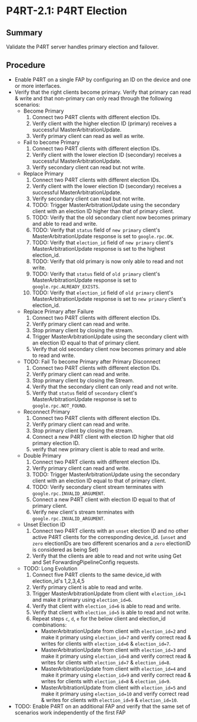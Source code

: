 # P4RT-2.1: P4RT Election

## Summary

Validate the P4RT server handles primary election and failover.

## Procedure

*   Enable P4RT on a single FAP by configuring an ID on the device and one or
    more interfaces.
*   Verify that the right clients become primary. Verify that primary can read &
    write and that non-primary can only read through the following scenarios:
    *   Become Primary
        1.  Connect two P4RT clients with different election IDs.
        2.  Verify client with the higher election ID (primary) receives a
            successful MasterArbitrationUpdate.
        3.  Verify primary client can read as well as write.
    *   Fail to become Primary
        1.  Connect two P4RT clients with different election IDs.
        2.  Verify client with the lower election ID (secondary) receives a
            successful MasterArbitrationUpdate.
        3.  Verify secondary client can read but not write.
    *   Replace Primary
        1.  Connect two P4RT clients with different election IDs.
        2.  Verify client with the lower election ID (secondary) receives a
            successful MasterArbitrationUpdate.
        3.  Verify secondary client can read but not write.
        4.  TODO: Trigger MasterArbitrationUpdate using the secondary client
            with an election ID higher than that of primary client.
        5.  TODO: Verify that the old secondary client now becomes primary and
            able to read and write.
        6.  TODO: Verify that `status` field of `new primary` client's
            MasterArbitrationUpdate response is set to `google.rpc.OK`.
        7.  TODO: Verify that `election_id` field of `new primary` client's
            MasterArbitrationUpdate response is set to the highest election_id.
        8.  TODO: Verify that old primary is now only able to read and not
            write.
        9.  TODO: Verify that `status` field of `old primary` client's
            MasterArbitrationUpdate response is set to
            `google.rpc.ALREADY_EXISTS`.
        10. TODO: Verify that `election_id` field of `old primary` client's
            MasterArbitrationUpdate response is set to `new primary` client's
            election_id.
    *   Replace Primary after Failure
        1.  Connect two P4RT clients with different election IDs.
        2.  Verify primary client can read and write.
        3.  Stop primary client by closing the stream.
        4.  Trigger MasterArbitrationUpdate using the secondary client with an
            election ID equal to that of primary client.
        5.  Verify that old secondary client now becomes primary and able to
            read and write.
    *   TODO: Fail To become Primary after Primary Disconnect
        1.  Connect two P4RT clients with different election IDs.
        2.  Verify primary client can read and write.
        3.  Stop primary client by closing the Stream.
        4.  Verify that the secondary client can only read and not write.
        5.  Verify that `status` field of `secondary` client's
            MasterArbitrationUpdate response is set to `google.rpc.NOT_FOUND`.
    *   Reconnect Primary
        1.  Connect two P4RT clients with different election IDs.
        2.  Verify primary client can read and write.
        3.  Stop primary client by closing the stream.
        4.  Connect a new P4RT client with election ID higher that old primary
            election ID.
        5.  verify that new primary client is able to read and write.
    *   Double Primary
        1.  Connect two P4RT clients with different election IDs.
        2.  Verify primary client can read and write.
        3.  TODO: Trigger MasterArbitrationUpdate using the secondary client
            with an election ID equal to that of primary client.
        4.  TODO: Verify secondary client stream terminates with
            `google.rpc.INVALID_ARGUMENT`.
        5.  Connect a new P4RT client with election ID equal to that of primary
            client.
        6.  Verify new client's stream terminates with
            `google.rpc.INVALID_ARGUMENT`.
    *   Unset Election ID
        1.  Connect two P4RT clients with an `unset` election ID and no other
            active P4RT clients for the corresponding device_id. (`unset` and
            `zero` electionIDs are two different scenarios and a `zero`
            electionID is considered as being Set)
        2.  Verify that the clients are able to read and not write using Get and
            Set ForwardingPipelineConfig requests.
    *   TODO: Long Evolution
        1.  Connect five P4RT clients to the same device_id with election_id's
            1,2,3,4,5
        2.  Verify primary client is able to read and write.
        3.  Trigger MasterArbitrationUpdate from client with `election_id=1` and
            make it primary using `election_id=6`.
        4.  Verify that client with `election_id=6` is able to read and write.
        5.  Verify that client with `election_id=5` is able to read and not
            write.
        6.  Repeat steps `c`, `d`, `e` for the below client and election_id
            combinations:
            *   MasterArbitrationUpdate from client with `election_id=2` and
                make it primary using `election_id=7` and verify correct read &
                writes for clients with `election_id=6` & `election_id=7`.
            *   MasterArbitrationUpdate from client with `election_id=3` and
                make it primary using `election_id=8` and verify correct read &
                writes for clients with `election_id=7` & `election_id=8`.
            *   MasterArbitrationUpdate from client with `election_id=4` and
                make it primary using `election_id=9` and verify correct read &
                writes for clients with `election_id=8` & `election_id=9`.
            *   MasterArbitrationUpdate from client with `election_id=5` and
                make it primary using `election_id=10` and verify correct read &
                writes for clients with `election_id=9` & `election_id=10`.
*   TODO: Enable P4RT on an additional FAP and verify that the same set of
    scenarios work independently of the first FAP
